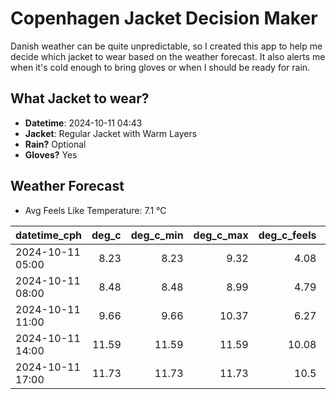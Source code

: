
# Copenhagen Jacket Decision Maker

Danish weather can be quite unpredictable, so I created this app to help me decide which jacket to wear based on the weather forecast. 
It also alerts me when it's cold enough to bring gloves or when I should be ready for rain.

## What Jacket to wear?

- **Datetime**: 2024-10-11 04:43
- **Jacket**: Regular Jacket with Warm Layers
- **Rain?** Optional
- **Gloves?** Yes

## Weather Forecast
- Avg Feels Like Temperature: 7.1 °C

| datetime_cph     |   deg_c |   deg_c_min |   deg_c_max |   deg_c_feels | weather   | wind   | rain   |
|:-----------------|--------:|------------:|------------:|--------------:|:----------|:-------|:-------|
| 2024-10-11 05:00 |    8.23 |        8.23 |        9.32 |          4.08 | Clouds    | High   | None   |
| 2024-10-11 08:00 |    8.48 |        8.48 |        8.99 |          4.79 | Rain      | High   | Low    |
| 2024-10-11 11:00 |    9.66 |        9.66 |       10.37 |          6.27 | Clouds    | High   | None   |
| 2024-10-11 14:00 |   11.59 |       11.59 |       11.59 |         10.08 | Rain      | High   | Low    |
| 2024-10-11 17:00 |   11.73 |       11.73 |       11.73 |         10.5  | Clouds    | High   | None   |
        